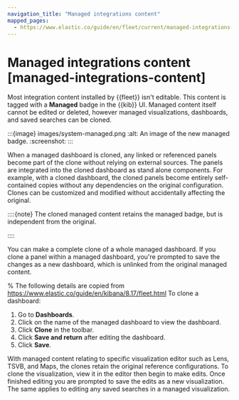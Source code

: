 ```yaml
---
navigation_title: "Managed integrations content"
mapped_pages:
  - https://www.elastic.co/guide/en/fleet/current/managed-integrations-content.html
---
```


# Managed integrations content [managed-integrations-content]


Most integration content installed by {{fleet}} isn't editable. This content is tagged with a **Managed** badge in the {{kib}} UI. Managed content itself cannot be edited or deleted, however managed visualizations, dashboards, and saved searches can be cloned.

:::{image} images/system-managed.png
:alt: An image of the new managed badge.
:screenshot:
:::

When a managed dashboard is cloned, any linked or referenced panels become part of the clone without relying on external sources. The panels are integrated into the cloned dashboard as stand alone components. For example, with a cloned dashboard, the cloned panels become entirely self-contained copies without any dependencies on the original configuration. Clones can be customized and modified without accidentally affecting the original.

::::{note}
The cloned managed content retains the managed badge, but is independent from the original.

::::

You can make a complete clone of a whole managed dashboard. If you clone a panel within a managed dashboard, you're prompted to save the changes as a new dashboard, which is unlinked from the original managed content.

% The following details are copied from https://www.elastic.co/guide/en/kibana/8.17/fleet.html
To clone a dashboard:

1. Go to **Dashboards**.
2. Click on the name of the managed dashboard to view the dashboard.
3. Click **Clone** in the toolbar.
4. Click **Save and return** after editing the dashboard.
5. Click **Save**.

With managed content relating to specific visualization editor such as Lens, TSVB, and Maps, the clones retain the original reference configurations. To clone the visualization, view it in the editor then begin to make edits. Once finished editing you are prompted to save the edits as a new visualization. The same applies to editing any saved searches in a managed visualization.
